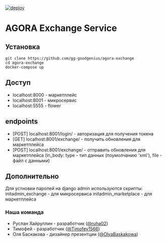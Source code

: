 [![deploy](https://github.com/gg-goodgenius/agora-exchange/actions/workflows/deploy.yml/badge.svg)](https://github.com/gg-goodgenius/agora-exchange/actions/workflows/deploy.yml)
# AGORA Exchange Service

## Установка 
```
git clone https://github.com/gg-goodgenius/agora-exchange
cd agora-exchange
docker-compose up 
```
## Доступ
- localhost:8000 - маркетплейс
- localhost:8001 - микросервис
- localhost:5555 - flower

## endpoints
- [POST] localhost:8001/login/ - авторизация для получения токена
- [GET] localhost:8001/exchange/ - получить обновления для маркетплейса
- [POST] localhost:8001/exchange/ - отправить обновления для маркетплейса (in_body: type - тип данных (поумолчанию 'xml'), file - файл с данными)

## Дополнительно
Для устновки паролей на django admin используются скрипты:
initadmin_exchange - для микросервиса
initadmin_marketplace - для маркетплейса

### Наша команда 
- Руслан Хайруллин - разработчик ([@ruha02](https://t.me/ruha02))
- Тимофей - разработчик ([@Timofey1566](https://t.me/Timofey1566))
- Оля Баскакова - дизайнер презентции ([@OlyaBaskakowa](https://t.me/OlyaBaskakowa))

